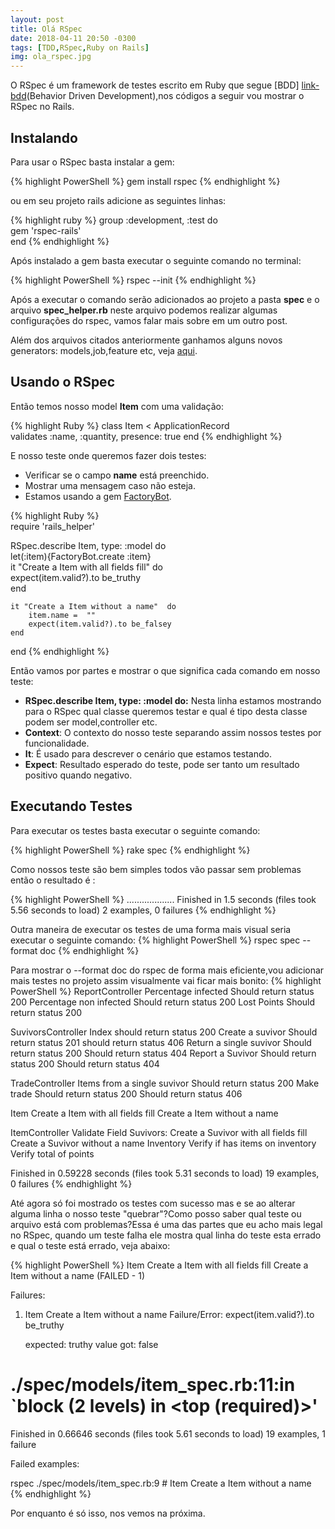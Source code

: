 ```yaml
---
layout: post
title: Olá RSpec
date: 2018-04-11 20:50 -0300
tags: [TDD,RSpec,Ruby on Rails]
img: ola_rspec.jpg
---
```


O RSpec é um framework de testes escrito em Ruby que segue [BDD] [link-bdd](Behavior Driven Development),nos códigos a seguir vou mostrar o RSpec no Rails.

## Instalando

Para usar o RSpec basta instalar a gem:

{% highlight PowerShell %}
gem install rspec
{% endhighlight %}

ou em seu projeto rails adicione as seguintes linhas:

{% highlight ruby %}
group :development, :test  do  
  gem 'rspec-rails'  
end
{% endhighlight %}

Após instalado a gem basta executar o seguinte comando no terminal:

{% highlight PowerShell %}
rspec --init
{% endhighlight %}

    
Após a executar o comando serão adicionados ao projeto a pasta **spec**  e o arquivo **spec_helper.rb** neste arquivo podemos realizar algumas configurações do rspec, vamos falar mais sobre em um outro post.

Além dos arquivos citados anteriormente ganhamos alguns novos generators: models,job,feature etc, veja [aqui][lista-generators].

  
## Usando o RSpec 

Então temos nosso model **Item** com uma validação:
 
{% highlight Ruby %}
class Item < ApplicationRecord  
  validates :name, :quantity, presence: true
end
{% endhighlight %}

E nosso teste onde queremos fazer dois testes:
* Verificar se o campo **name** está preenchido.
* Mostrar uma mensagem caso não esteja.
* Estamos usando a gem [FactoryBot][factorybot]. 

{% highlight Ruby %}	  
require  'rails_helper'  
      
RSpec.describe Item, type: :model  do  
    let(:item){FactoryBot.create :item}  
    it "Create a Item with all fields fill"  do  
    	 expect(item.valid?).to be_truthy  
    end  
     
    
    it "Create a Item without a name"  do  
        item.name =  ""  
        expect(item.valid?).to be_falsey  
    end  
end
{% endhighlight %}

Então vamos por partes e mostrar o que significa cada comando em nosso teste:

* **RSpec.describe Item, type: :model  do:** Nesta linha estamos mostrando para o RSpec qual classe queremos testar e qual é tipo desta classe podem ser model,controller etc.
*  **Context**: O contexto do nosso teste separando assim nossos testes por funcionalidade.
*  **It**: É usado para descrever o cenário que estamos testando.
*  **Expect**: Resultado esperado do teste, pode ser tanto um resultado positivo quando negativo.



## Executando Testes

Para executar os testes basta executar o seguinte comando:

{% highlight PowerShell %}
rake spec
{% endhighlight %}

Como nossos teste são bem simples todos vão passar sem problemas então o resultado é :

{% highlight PowerShell %}
...................
Finished in 1.5 seconds (files took 5.56 seconds to load)
2 examples, 0 failures
{% endhighlight %}


Outra maneira de executar os testes de uma forma mais visual seria executar o seguinte comando:
{% highlight PowerShell %}
rspec spec --format doc
{% endhighlight %}

Para mostrar o --format doc do rspec de forma mais eficiente,vou adicionar mais testes no projeto assim visualmente vai ficar mais bonito:
{% highlight PowerShell %} 
ReportController
  Percentage infected
    Should return status 200
  Percentage non infected
    Should return status 200
  Lost Points
	Should return status 200

SuvivorsController
  Index
    should return status 200
  Create a suvivor
    Should return status 201
    should return status 406
  Return a single suvivor
    Should return status 200
    Should return  status 404
  Report a Suvivor
    Should return status 200
    Should return  status 404

TradeController
  Items from a single suvivor
    Should return status 200
  Make trade
    Should return status 200
    Should return status 406

Item
  Create a Item with all fields fill
  Create a Item without a name

ItemController
  Validate Field Suvivors:
    Create a Suvivor with all fields fill
    Create a Suvivor without a name
  Inventory
    Verify if has items on inventory
    Verify total of points

Finished in 0.59228 seconds (files took 5.31 seconds to load)
19 examples, 0 failures
{% endhighlight %}

Até agora só foi mostrado os testes com sucesso mas e se ao alterar alguma linha o nosso teste "quebrar"?Como posso saber qual teste ou arquivo está com problemas?Essa é uma das partes que eu acho mais legal no RSpec, quando um teste falha ele mostra qual linha do teste esta errado e qual o teste está errado, veja abaixo:

{% highlight PowerShell %} 
Item
  Create a Item with all fields fill
  Create a Item without a name (FAILED - 1)

Failures:
1) Item Create a Item without a name
 Failure/Error: expect(item.valid?).to be_truthy

   expected: truthy value
        got: false
 # ./spec/models/item_spec.rb:11:in `block (2 levels) in <top (required)>'

Finished in 0.66646 seconds (files took 5.61 seconds to load)
19 examples, 1 failure

Failed examples:

rspec ./spec/models/item_spec.rb:9 # Item Create a Item without a name
{% endhighlight %}


Por enquanto é só isso, nos vemos na próxima.

 [lista-generators]: https://relishapp.com/rspec/rspec-rails/docs/generators
 [link-bdd]: https://pt.wikipedia.org/wiki/Behavior_Driven_Development
 [factorybot]: https://github.com/thoughtbot/factory_bot_rails
